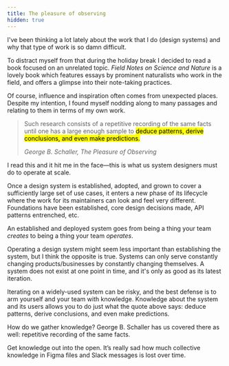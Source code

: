 ```yaml
---
title: The pleasure of observing
hidden: true
---
```


I've been thinking a lot lately about the work that I do (design systems) and why that type of work is so damn difficult.

To distract myself from that during the holiday break I decided to read a book focused on an unrelated topic. *Field Notes on Science and Nature* is a lovely book which features essays by prominent naturalists who work in the field, and offers a glimpse into their note-taking practices. 

Of course, influence and inspiration often comes from unexpected places. Despite my intention, I found myself nodding along to many passages and relating to them in terms of my own work.

> Such research consists of a repetitive recording of the same facts until one has a large enough sample to <mark>deduce patterns, derive conclusions, and even make predictions.</mark>
> 
> <cite>George B. Schaller, The Pleasure of Observing</cite>

I read this and it hit me in the face—this is what us system designers must do to operate at scale. 

Once a design system is established, adopted, and grown to cover a sufficiently large set of use cases, it enters a new phase of its lifecycle where the work for its maintainers can look and feel very different. Foundations have been established, core design decisions made, API patterns entrenched, etc.

An established and deployed system goes from being a thing your team *creates* to being a thing your team *operates*.

Operating a design system might seem less important than establishing the system, but I think the opposite is true. Systems can only serve constantly changing products/businesses by constantly changing themselves. A system does not exist at one point in time, and it's only as good as its latest iteration. 

Iterating on a widely-used system can be risky, and the best defense is to arm yourself and your team with knowledge. Knowledge about the system and its users allows you to do just what the quote above says: deduce patterns, derive conclusions, and even make predictions.

How do we gather knowledge? George B. Schaller has us covered there as well: repetitive recording of the same facts.




Get knowledge out into the open. It’s really sad how much collective knowledge in Figma files and Slack messages is lost over time.


<!--

- **Repetitive recording**\
	Like a scientist keeping notes in the field, it's imperative to the success of a design system to keep a detailed record.
- **Large enough sample**\
	The best way to increase adoption of a design system is to increase the size of the total addressable market. Adoption increases our sample size and the amount of information we're able to record.
- **Deduce patterns**
- **Derive conclusions**
- **Make predictions**

Once again: "a repetitive recording of the same facts until one has a large enough sample to deduce patterns, derive conclusions, and even make predictions."

In this phase the stewards of the system may need to shift from work that's rooted in art to something more akin to science. 

TKTK If this sort of work doesn't seem interesting to you, then you might not enjoy working on design systems.

-->
